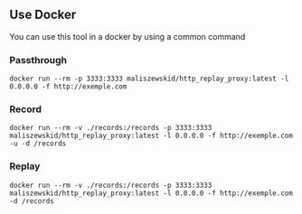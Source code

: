 ## Use Docker 

You can use this tool in a docker by using a common command

### Passthrough

```
docker run --rm -p 3333:3333 maliszewskid/http_replay_proxy:latest -l 0.0.0.0 -f http://exemple.com
```

### Record

```
docker run --rm -v ./records:/records -p 3333:3333 maliszewskid/http_replay_proxy:latest -l 0.0.0.0 -f http://exemple.com -u -d /records
```

### Replay

```
docker run --rm -v ./records:/records -p 3333:3333 maliszewskid/http_replay_proxy:latest -l 0.0.0.0 -f http://exemple.com -d /records
```
